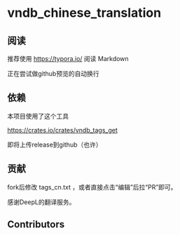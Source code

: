 # vndb_chinese_translation

## 阅读

推荐使用 https://typora.io/ 阅读 Markdown

正在尝试做github预览的自动换行

## 依赖

本项目使用了这个工具

https://crates.io/crates/vndb_tags_get

即将上传release到github（也许）

## 贡献

fork后修改 tags_cn.txt ，或者直接点击“编辑”后拉“PR”即可。

感谢DeepL的翻译服务。

## Contributors
